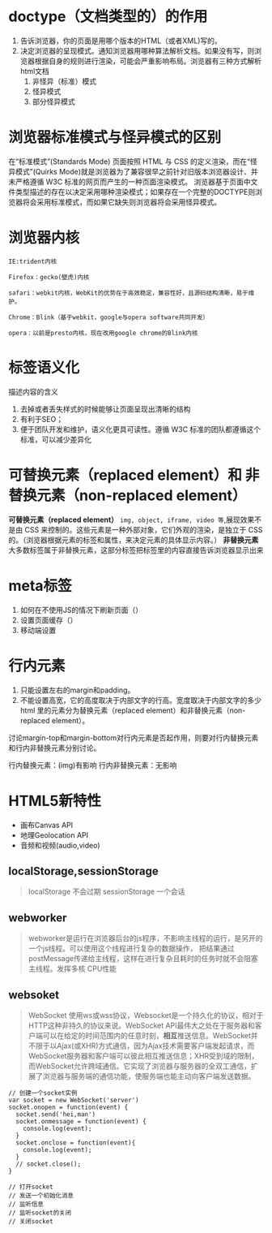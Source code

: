 # doctype（文档类型的）的作用
1. 告诉浏览器，你的页面是用哪个版本的HTML（或者XML)写的。
2. 决定浏览器的呈现模式。通知浏览器用哪种算法解析文档。如果没有写，则浏览器根据自身的规则进行渲染，可能会严重影响布局。浏览器有三种方式解析html文档
    1. 非怪异（标准）模式
    2. 怪异模式
    3. 部分怪异模式

# 浏览器标准模式与怪异模式的区别
在“标准模式”(Standards Mode) 页面按照 HTML 与 CSS 的定义渲染，而在“怪异模式”(Quirks Mode)就是浏览器为了兼容很早之前针对旧版本浏览器设计、并未严格遵循 W3C 标准的网页而产生的一种页面渲染模式。
浏览器基于页面中文件类型描述的存在以决定采用哪种渲染模式；如果存在一个完整的DOCTYPE则浏览器将会采用标准模式，而如果它缺失则浏览器将会采用怪异模式。

# 浏览器内核
```
IE:trident内核

Firefox：gecko(壁虎)内核

safari：webkit内核，WebKit的优势在于高效稳定，兼容性好，且源码结构清晰，易于维护。

Chrome：Blink（基于webkit，google与opera software共同开发）

opera：以前是presto内核，现在改用google chrome的Blink内核
```

# 标签语义化
描述内容的含义
1. 去掉或者丢失样式的时候能够让页面呈现出清晰的结构
2. 有利于SEO；
3. 便于团队开发和维护，语义化更具可读性。遵循 W3C 标准的团队都遵循这个标准，可以减少差异化

# 可替换元素（replaced element）和 非替换元素（non-replaced element）
**可替换元素（replaced element）**
`img, object, iframe, video 等`,展现效果不是由 CSS 来控制的。这些元素是一种外部对象，它们外观的渲染，是独立于 CSS 的。（浏览器根据元素的标签和属性，来决定元素的具体显示内容。）
**非替换元素**
大多数标签属于非替换元素，这部分标签把标签里的内容直接告诉浏览器显示出来

# meta标签
1. 如何在不使用JS的情况下刷新页面（<meta http-equiv="refresh" content="time">）
2. 设置页面缓存（<meta http-equiv="cache-control" content="no-cache">）
3. 移动端设置

# 行内元素
1. 只能设置左右的margin和padding。
2. 不能设置高宽，它的高度取决于内部文字的行高。宽度取决于内部文字的多少
html 里的元素分为替换元素（replaced element）和非替换元素（non-replaced element）。

讨论margin-top和margin-bottom对行内元素是否起作用，则要对行内替换元素和行内非替换元素分别讨论。

行内替换元素：(img)有影响
行内非替换元素：无影响

# HTML5新特性
* 画布Canvas API
* 地理Geolocation API
* 音频和视频(audio,video)
## localStorage,sessionStorage
> localStorage 不会过期 sessionStorage 一个会话

## webworker
> webworker是运行在浏览器后台的js程序，不影响主线程的运行，是另开的一个js线程。可以使用这个线程进行复杂的数据操作，
把结果通过postMessage传递给主线程，这样在进行复杂且耗时的任务时就不会阻塞主线程。发挥多核 CPU性能
## websoket
> WebSocket 使用ws或wss协议，Websocket是一个持久化的协议，相对于HTTP这种非持久的协议来说。WebSocket API最伟大之处在于服务器和客户端可以在给定的时间范围内的任意时刻，**相互**推送信息。WebSocket并不限于以Ajax(或XHR)方式通信，因为Ajax技术需要客户端发起请求，而WebSocket服务器和客户端可以彼此相互推送信息；XHR受到域的限制，而WebSocket允许跨域通信。它实现了浏览器与服务器的全双工通信，扩展了浏览器与服务端的通信功能，使服务端也能主动向客户端发送数据。

```
// 创建一个socket实例
var socket = new WebSocket('server')
socket.onopen = function(event) {
  socket.send('hei,man')
  socket.onmessage = function(event) {
    console.log(event);
  }
  socket.onclose = function(event){
    console.log(event);
  }
  // socket.close();
}

// 打开socket
// 发送一个初始化消息
// 监听信息
// 监听socket的关闭
// 关闭socket
```